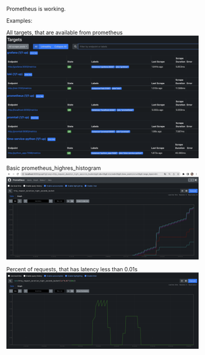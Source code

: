 Prometheus is working.

Examples:

All targets, that are available from prometheus
![prometheus_targets.png](images%2Fprometheus_targets.png)


Basic prometheus_highres_histogram
![prometheus_highres_histogram.png](images%2Fprometheus_highres_histogram.png)

Percent of requests, that has latency less than 0.01s
![prometheus_percent_of_reqs_faster_then_0.01_sec.png](images%2Fprometheus_percent_of_reqs_faster_then_0.01_sec.png)